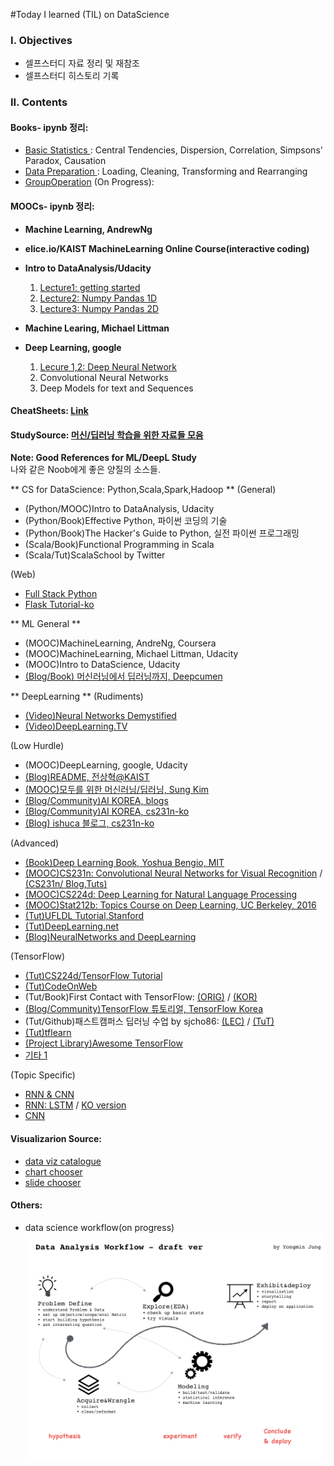 #Today I learned (TIL) on DataScience 

### I. Objectives
- 셀프스터디 자료 정리 및 재참조
- 셀프스터디 히스토리 기록

### II. Contents

#### Books- ipynb 정리: 
- [Basic Statistics ](http://nbviewer.jupyter.org/github/h3imdallr/TIL-datascience/blob/master/ipynb_gitHub/Basic%20Statistics.ipynb ): Central Tendencies, Dispersion, Correlation, Simpsons' Paradox, Causation
- [Data Preparation ](http://nbviewer.jupyter.org/github/h3imdallr/TIL-datascience/blob/master/ipynb_gitHub/DataPreparation.ipynb): Loading, Cleaning, Transforming and Rearranging 
- [GroupOperation](http://nbviewer.jupyter.org/github/h3imdallr/TIL-datascience/blob/master/ipynb_gitHub/GroupOperation.ipynb) (On Progress):

#### MOOCs- ipynb 정리:
- **Machine Learning, AndrewNg**
- **elice.io/KAIST MachineLearning Online Course(interactive coding)**
- **Intro to DataAnalysis/Udacity**  
    1. [Lecture1: getting started](http://nbviewer.jupyter.org/github/h3imdallr/TIL-datascience/blob/master/ipynb_gitHub/L1_Starter_Code_ymjung.ipynb)  
    2. [Lecture2: Numpy Pandas 1D](http://nbviewer.jupyter.org/github/h3imdallr/TIL-datascience/blob/master/ipynb_gitHub/L2_NumpynPandas_for_1D.ipynb)
    3. [Lecture3: Numpy Pandas 2D](http://nbviewer.jupyter.org/github/h3imdallr/TIL-datascience/blob/master/ipynb_gitHub/L3_NumpynPandas_for_2D.ipynb)

- **Machine Learing, Michael Littman**
- **Deep Learning, google**
    1. [Lecure 1,2: Deep Neural Network](http://nbviewer.jupyter.org/github/h3imdallr/TIL-datascience/blob/master/ipynb_gitHub/DeepGG-L2-DeepNeuralNetwork.ipynb)
    2. Convolutional Neural Networks
    3. Deep Models for text and Sequences

#### CheatSheets: [Link](https://github.com/h3imdallr/TIL-datascience/tree/master/CheatSheet)
#### StudySource: [머신/딥러닝 학습을 위한 자료들 모음](https://github.com/h3imdallr/TIL-datascience/tree/master/studysource)

__Note: Good References for ML/DeepL Study__  
나와 같은 Noob에게 좋은 양질의 소스들.

** CS for DataScience: Python,Scala,Spark,Hadoop **
(General)
- (Python/MOOC)Intro to DataAnalysis, Udacity
- (Python/Book)Effective Python, 파이썬 코딩의 기술
- (Python/Book)The Hacker's Guide to Python, 실전 파이썬 프로그래밍 
- (Scala/Book)Functional Programming in Scala
- (Scala/Tut)ScalaSchool by Twitter

(Web)
- [Full Stack Python](https://www.fullstackpython.com)
- [Flask Tutorial-ko](http://flask-docs-kr.readthedocs.io/ko/latest/index.html)

** ML General **
- (MOOC)MachineLearning, AndreNg, Coursera
- (MOOC)MachineLearning, Michael Littman, Udacity
- (MOOC)Intro to DataScience, Udacity
- [(Blog/Book) 머신러닝에서 딥러닝까지, Deepcumen ](http://deepcumen.com)

** DeepLearning **
(Rudiments)
- [(Video)Neural Networks Demystified](https://www.youtube.com/watch?v=bxe2T-V8XRs)
- [(Video)DeepLearning.TV ](https://www.youtube.com/channel/UC9OeZkIwhzfv-_Cb7fCikLQ)

(Low Hurdle)
- (MOOC)DeepLearning, google, Udacity
- [(Blog)README, 전상혁@KAIST ](http://sanghyukchun.github.io)
- [(MOOC)모두를 위한 머신러닝/딥러닝, Sung Kim](http://hunkim.github.io/ml/)
- [(Blog/Community)AI KOREA, blogs](http://aikorea.org/blog/)
- [(Blog/Community)AI KOREA, cs231n-ko](http://aikorea.org/cs231n/)
- [(Blog) ishuca 블로그, cs231n-ko](http://ishuca.tistory.com/category/CS231n)

(Advanced)
- [(Book)Deep Learning Book, Yoshua Bengio, MIT ](http://www.deeplearningbook.org/)
- [(MOOC)CS231n: Convolutional Neural Networks for Visual Recognition](http://cs231n.stanford.edu/syllabus.html)  /  [(CS231n/ Blog,Tuts)](http://cs231n.github.io)
- [(MOOC)CS224d: Deep Learning for Natural Language Processing ](http://cs224d.stanford.edu/)
- [(MOOC)Stat212b: Topics Course on Deep Learning, UC Berkeley, 2016](http://joanbruna.github.io/stat212b/)
- [(Tut)UFLDL Tutorial,Stanford](http://ufldl.stanford.edu/tutorial/)
- [(Tut)DeepLearning.net](http://deeplearning.net/tutorial/)
- [(Blog)NeuralNetworks and DeepLearning](http://neuralnetworksanddeeplearning.com/index.html)

(TensorFlow)
- [(Tut)CS224d/TensorFlow Tutorial](https://www.youtube.com/watch?v=L8Y2_Cq2X5s)
- [(Tut)CodeOnWeb](https://codeonweb.com/course/7e8c4944-308e-410e-85aa-644624613741)
- (Tut/Book)First Contact with TensorFlow: [(ORIG)](http://www.jorditorres.org/first-contact-with-tensorflow/) /  [(KOR)](https://tensorflowkorea.wordpress.com/2016/04/28/first-contact-with-tensorflow/#more-2660)
- [(Blog/Community)TensorFlow 튜토리얼, TensorFlow Korea](https://tensorflowkorea.wordpress.com/2015/12/04/텐서플로우-튜토리얼-1/)
- (Tut/Github)패스트캠퍼스 딥러닝 수업 by sjcho86: [(LEC)](https://github.com/sjchoi86/Deep-Learning-101.git) / [(TuT)](https://github.com/sjchoi86/Tensorflow-101)
- [(Tut)tflearn](http://tflearn.org)
- [(Project Library)Awesome TensorFlow](https://github.com/jtoy/awesome-tensorflow/) 
- [기타 1 ](http://www.slideshare.net/lovelykihohong/tenforflow-internals)

(Topic Specific)
- [RNN & CNN](http://sanghyukchun.github.io/75/)
- [RNN: LSTM](http://colah.github.io/posts/2015-08-Understanding-LSTMs/) / [KO version](http://whydsp.org/280)
- [CNN ](http://ufldl.stanford.edu/tutorial/supervised/ConvolutionalNeuralNetwork/)



#### Visualizarion Source: 
- [data viz catalogue](http://www.datavizcatalogue.com/?)
- [chart chooser](http://extremepresentation.typepad.com/blog/2006/09/choosing_a_good.html)
- [slide chooser](http://extremepresentation.typepad.com/blog/2015/01/announcing-the-slide-chooser.html?utm_content=bufferd402d&utm_medium=social&utm_source=twitter.com&utm_campaign=buffer)  

#### Others:
- data science workflow(on progress)
![workflow](images/analysisprocedure-v1.0.png)
